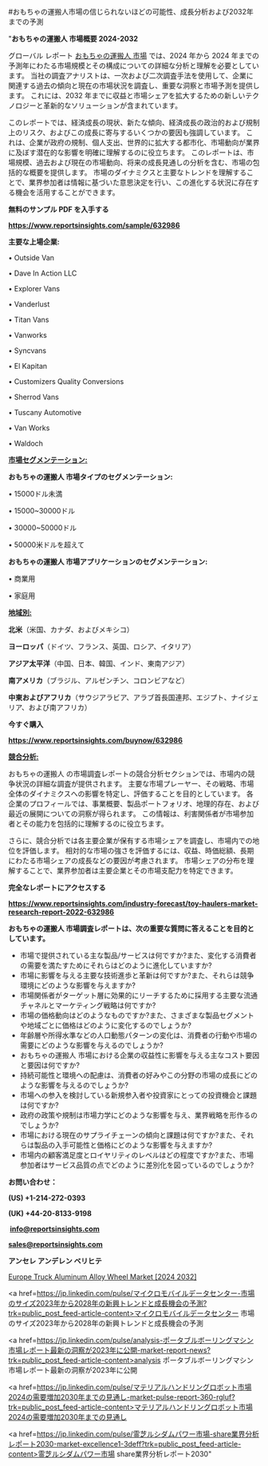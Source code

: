 #おもちゃの運搬人市場の信じられないほどの可能性、成長分析および2032年までの予測

"<strong>おもちゃの運搬人 市場概要 2024-2032</strong>

グローバル レポート <a href=https://www.reportsinsights.com/sample/632986>おもちゃの運搬人 市場</a> では、2024 年から 2024 年までの予測年にわたる市場規模とその構成についての詳細な分析と理解を必要としています。 当社の調査アナリストは、一次および二次調査手法を使用して、企業に関連する過去の傾向と現在の市場状況を調査し、重要な洞察と市場予測を提供します。 これには、2032 年までに収益と市場シェアを拡大​​するための新しいテクノロジーと革新的なソリューションが含まれています。

このレポートでは、経済成長の現状、新たな傾向、経済成長の政治的および規制上のリスク、およびこの成長に寄与するいくつかの要因も強調しています。 これは、企業が政府の規制、個人支出、世界的に拡大する都市化、市場動向が業界に及ぼす潜在的な影響を明確に理解するのに役立ちます。 このレポートは、市場規模、過去および現在の市場動向、将来の成長見通しの分析を含む、市場の包括的な概要を提供します。 市場のダイナミクスと主要なトレンドを理解することで、業界参加者は情報に基づいた意思決定を行い、この進化する状況に存在する機会を活用することができます。

<strong><b>無料のサンプル PDF を入手する</b></strong>

<a href=https://www.reportsinsights.com/sample/632986><strong><u>https://www.reportsinsights.com/sample/632986</u></strong></a>

<strong>主要な上場企業:</strong>

• Outside Van

• Dave In Action LLC

• Explorer Vans

• Vanderlust

• Titan Vans

• Vanworks

• Syncvans

• El Kapitan

• Customizers Quality Conversions

• Sherrod Vans

• Tuscany Automotive

• Van Works

• Waldoch

<strong><u>市場セグメンテーション</u></strong><strong><u>:</u></strong>

<strong>おもちゃの運搬人 市場タイプのセグメンテーション:</strong>

• 15000ドル未満

• 15000~30000ドル

• 30000~50000ドル

• 50000米ドルを超えて

<strong>おもちゃの運搬人 市場アプリケーションのセグメンテーション:</strong>

• 商業用

• 家庭用

<strong><u>地域別</u></strong><strong><u>:</u></strong>

<strong>北米</strong>（米国、カナダ、およびメキシコ）

<strong>ヨーロッパ</strong>（ドイツ、フランス、英国、ロシア、イタリア）

<strong>アジア太平洋</strong>（中国、日本、韓国、インド、東南アジア）

<strong>南アメリカ</strong>（ブラジル、アルゼンチン、コロンビアなど）

<strong>中東およびアフリカ</strong>（サウジアラビア、アラブ首長国連邦、エジプト、ナイジェリア、および南アフリカ）

<strong>今すぐ購入</strong>

<a href=https://www.reportsinsights.com/buynow/632986><strong><u>https://www.reportsinsights.com/buynow/632986</u></strong></a>

<strong><u>競合分析:</u></strong>

おもちゃの運搬人 の市場調査レポートの競合分析セクションでは、市場内の競争状況の詳細な調査が提供されます。 主要な市場プレーヤー、その戦略、市場全体のダイナミクスへの影響を特定し、評価することを目的としています。 各企業のプロフィールでは、事業概要、製品ポートフォリオ、地理的存在、および最近の展開についての洞察が得られます。 この情報は、利害関係者が市場参加者とその能力を包括的に理解するのに役立ちます。

さらに、競合分析では各主要企業が保有する市場シェアを調査し、市場内での地位を評価します。 相対的な市場の強さを評価するには、収益、時価総額、長期にわたる市場シェアの成長などの要因が考慮されます。 市場シェアの分布を理解することで、業界参加者は主要企業とその市場支配力を特定できます。

<strong>完全なレポートにアクセスする</strong>

<a href=https://www.reportsinsights.com/industry-forecast/toy-haulers-market-research-report-2022-632986><strong><u><b>https://www.reportsinsights.com/industry-forecast/toy-haulers-market-research-report-2022-632986</b></u></strong></a>

<strong><b>おもちゃの運搬人 市場調査レポートは、次の重要な質問に答えることを目的としています。</b></strong>
<ul>
  <li>市場で提供されている主な製品/サービスは何ですか?また、変化する消費者の需要を満たすためにそれらはどのように進化していますか?</li>
  <li>市場に影響を与える主要な技術進歩と革新は何ですか?また、それらは競争環境にどのような影響を与えますか?</li>
  <li>市場関係者がターゲット層に効果的にリーチするために採用する主要な流通チャネルとマーケティング戦略は何ですか?</li>
  <li>市場の価格動向はどのようなものですか?また、さまざまな製品セグメントや地域ごとに価格はどのように変化するのでしょうか?</li>
  <li>年齢層や所得水準などの人口動態パターンの変化は、消費者の行動や市場の需要にどのような影響を与えるのでしょうか?</li>
  <li>おもちゃの運搬人 市場における企業の収益性に影響を与える主なコスト要因と要因は何ですか?</li>
  <li>持続可能性と環境への配慮は、消費者の好みやこの分野の市場の成長にどのような影響を与えるのでしょうか?</li>
  <li>市場への参入を検討している新規参入者や投資家にとっての投資機会と課題は何ですか?</li>
  <li>政府の政策や規制は市場力学にどのような影響を与え、業界戦略を形作るのでしょうか?</li>
  <li>市場における現在のサプライチェーンの傾向と課題は何ですか?また、それらは製品の入手可能性と価格にどのような影響を与えますか?</li>
  <li>市場内の顧客満足度とロイヤリティのレベルはどの程度ですか?また、市場参加者はサービス品質の点でどのように差別化を図っているのでしょうか?</li>
</ul>
<strong>お問い合わせ：</strong>

<strong>(US) +1-214-272-0393</strong>

<strong>(UK) +44-20-8133-9198</strong>

<strong> </strong><a href=info@reportsinsights.com><strong><u>info@reportsinsights.com</u></strong></a>

<a href=sales@reportsinsights.com><strong><u>sales@reportsinsights.com</u></strong></a>

<strong>アンセレ アンデレン ベリヒテ</strong>

<a href=https://www.linkedin.com/pulse/europe-truck-aluminum-alloy-wheel-markets-strategic-a4kgf/>Europe Truck Aluminum Alloy Wheel Market [2024 2032]</a>

<a href=https://jp.linkedin.com/pulse/マイクロモバイルデータセンター-市場のサイズ2023年から2028年の新興トレンドと成長機会の予測?trk=public_post_feed-article-content>マイクロモバイルデータセンター 市場のサイズ2023年から2028年の新興トレンドと成長機会の予測</a>

<a href=https://jp.linkedin.com/pulse/analysis-ポータブルボーリングマシン市場レポート最新の洞察が2023年に公開-market-report-news?trk=public_post_feed-article-content>analysis ポータブルボーリングマシン市場レポート最新の洞察が2023年に公開</a>

<a href=https://jp.linkedin.com/pulse/マテリアルハンドリングロボット市場2024の需要増加2030年までの見通し-market-pulse-report-360-rgluf?trk=public_post_feed-article-content>マテリアルハンドリングロボット市場2024の需要増加2030年までの見通し</a>

<a href=https://jp.linkedin.com/pulse/霊芝ルシダムパワー市場-share業界分析レポート2030-market-excellence1-3deff?trk=public_post_feed-article-content>霊芝ルシダムパワー市場 share業界分析レポート2030</a>"
